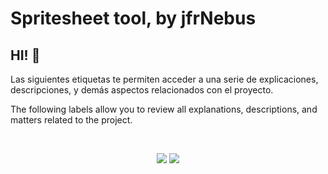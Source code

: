 # Spritesheet tool, by jfrNebus

## HI! :wave:

Las siguientes etiquetas te permiten acceder a una serie de explicaciones, descripciones, y demás aspectos relacionados con el proyecto.

The following labels allow you to review all explanations, descriptions, and matters related to the project.

<br>

<p align="center">
    <a href="readme_español.md"><img src="https://img.shields.io/badge/Readme%20espa%C3%B1ol-cb1111?style=plastic"/></a>
    <a href="readme_english.md"><img src="https://img.shields.io/badge/Readme%20english-2e77ff?style=plastic"/></a>
</p>
